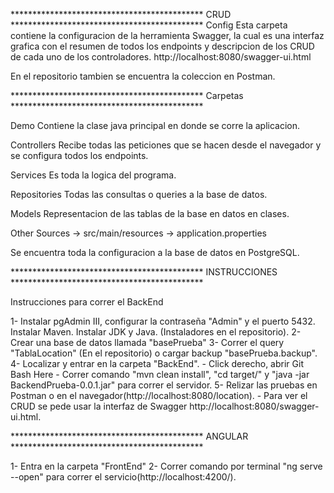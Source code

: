 ******************************************** CRUD ********************************************
Config
Esta carpeta contiene la configuracion de la herramienta Swagger, la cual es una interfaz grafica con
el resumen de todos los endpoints y descripcion de los CRUD de cada uno de los controladores.
http://localhost:8080/swagger-ui.html

En el repositorio tambien se encuentra la coleccion en Postman.

******************************************** Carpetas ********************************************

Demo
Contiene la clase java principal en donde se corre la aplicacion.

Controllers
Recibe todas las peticiones que se hacen desde el navegador y se configura todos los endpoints.

Services
Es toda la logica del programa.

Repositories
Todas las consultas o queries a la base de datos.

Models
Representacion de las tablas de la base en datos en clases.

Other Sources -> src/main/resources -> application.properties

Se encuentra toda la configuracion a la base de datos en PostgreSQL.

******************************************** INSTRUCCIONES ********************************************

Instrucciones para correr el BackEnd

1- Instalar pgAdmin III, configurar la contraseña "Admin" y el puerto 5432. 
    Instalar Maven. Instalar JDK y Java. (Instaladores en el repositorio).
2- Crear una base de datos llamada "basePrueba"
3- Correr el query "TablaLocation" (En el repositorio) o cargar backup "basePrueba.backup".
4- Localizar y entrar en la carpeta "BackEnd".
    - Click derecho, abrir Git Bash Here
    - Correr comando "mvn clean install", "cd target/" y "java -jar BackendPrueba-0.0.1.jar" para correr el servidor.
5- Relizar las pruebas en Postman o en el navegador(http://localhost:8080/location).
    - Para ver el CRUD se pede usar la interfaz de Swagger http://localhost:8080/swagger-ui.html.

******************************************** ANGULAR ********************************************

1- Entra en la carpeta "FrontEnd"
2- Correr comando por terminal "ng serve --open" para correr el servicio(http://localhost:4200/).
